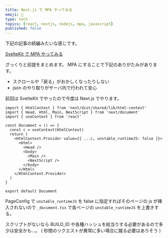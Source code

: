 ```yaml
---
title: Next.js で MPA やってみる
emoji: 🐋
type: tech
topics: [react, nextjs, nodejs, mpa, javascript]
published: false
---
```


下記の記事の続編みたいな感じです。

[SvelteKit で MPA やってみる](./20220331-svelte-mpa-33cabe666ff6e0)

ざっくりと前提をまとめます。
MPA にすることで下記のありがたみがあります。

- スクロールや「戻る」がおかしくなったりしない
- json のやり取りがサーバ内で行われて安心

前回は SvelteKit でやったので今度は Next.js でやります。

```tsx:_document.tsx
import { HtmlContext } from 'next/dist/shared/lib/html-context'
import { Head, Html, Main, NextScript } from 'next/document'
import { useContext } from 'react'

const Document = () => {
  const c = useContext(HtmlContext)
  return (
    <HtmlContext.Provider value={{ ...c, unstable_runtimeJS: false }}>
      <Html>
        <Head />
        <body>
          <Main />
          <NextScript />
        </body>
      </Html>
    </HtmlContext.Provider>
  )
}

export default Document
```

PageConfig で `unstable_runtimeJS` を false に指定すればそのページの js が挿入されないので
`_document.tsx` で各ベージの `unstable_runtimeJS` を上書きする。

スクリプトがないなら BUILD_ID や各種ハッシュを総当りする必要があるので多少は安全かも…。
( 秒間のリクエストが異常に多い場合に蹴る必要はありそう )
